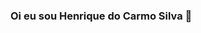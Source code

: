 ### Oi eu sou Henrique do Carmo Silva 👋

<!--
**hagane223/hagane223** is a ✨ _special_ ✨ repository because its `README.md` (this file) appears on your GitHub profile.

